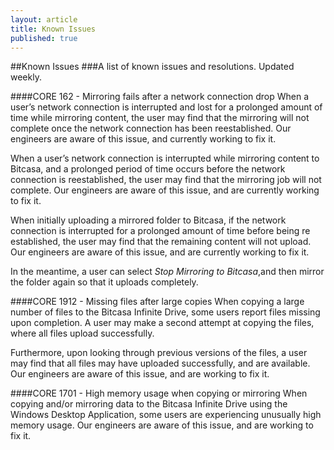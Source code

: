 ```yaml
---
layout: article
title: Known Issues
published: true
---
```


##Known Issues
###A list of known issues and resolutions. Updated weekly.

####CORE 162 - Mirroring fails after a network connection drop
When a user’s network connection is interrupted and lost for a prolonged amount of time while mirroring content, the user may find that the mirroring will not complete once the network connection has been reestablished. Our engineers are aware of this issue, and currently working to fix it.

When a user’s network connection is interrupted while mirroring content to Bitcasa, and a prolonged period of time occurs before the network connection is reestablished, the user may find that the mirroring job will not complete. Our engineers are aware of this issue, and are currently working to fix it. 


When initially uploading a mirrored folder to Bitcasa, if the network connection is interrupted for a prolonged amount of time before being re established, the user may find that the remaining content will not upload. Our engineers are aware of this issue, and are currently working to fix it.

In the meantime, a user can select *Stop Mirroring to Bitcasa*,and then mirror the folder again so that it uploads completely.

####CORE 1912 - Missing files after large copies
When copying a large number of files to the Bitcasa Infinite Drive, some users report files missing upon completion. A user may make a second attempt at copying the files, where all files upload successfully. 

Furthermore, upon looking through previous versions of the files, a user may find that all files may have uploaded successfully, and are available. Our engineers are aware of this issue, and are working to fix it.


####CORE 1701 - High memory usage when copying or mirroring
When copying and/or mirroring data to the Bitcasa Infinite Drive using the Windows Desktop Application, some users are experiencing unusually high memory usage. Our engineers are aware of this issue, and are working to fix it.





